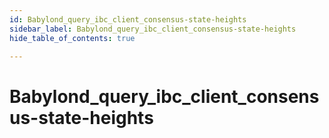 ```yaml
---
id: Babylond_query_ibc_client_consensus-state-heights
sidebar_label: Babylond_query_ibc_client_consensus-state-heights
hide_table_of_contents: true

---
```


# Babylond_query_ibc_client_consensus-state-heights